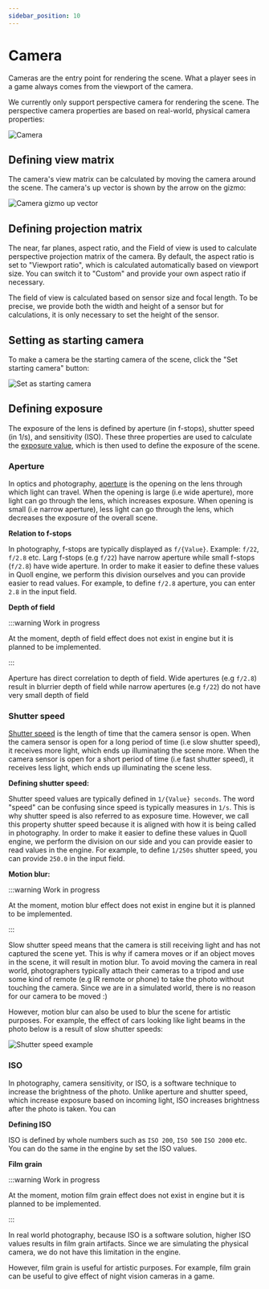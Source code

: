 ```yaml
---
sidebar_position: 10
---
```


# Camera

Cameras are the entry point for rendering the scene. What a player sees in a game always comes from the viewport of the camera.

We currently only support perspective camera for rendering the scene. The perspective camera properties are based on real-world, physical camera properties:

![Camera](../../../static/img/editor/working-with-entities/perspective-camera.png)

## Defining view matrix

The camera's view matrix can be calculated by moving the camera around the scene. The camera's up vector is shown by the arrow on the gizmo:

![Camera gizmo up vector](../../../static/img/editor/working-with-entities/camera-gizmo-up-vector.png)

## Defining projection matrix

The near, far planes, aspect ratio, and the Field of view is used to calculate perspective projection matrix of the camera. By default, the aspect ratio is set to "Viewport ratio", which is calculated automatically based on viewport size. You can switch it to "Custom" and provide your own aspect ratio if necessary.

The field of view is calculated based on sensor size and focal length. To be precise, we provide both the width and height of a sensor but for calculations, it is only necessary to set the height of the sensor.

## Setting as starting camera

To make a camera be the starting camera of the scene, click the "Set starting camera" button:

![Set as starting camera](../../../static/img/editor/working-with-entities/camera-set-as-starting-camera.png)

## Defining exposure

The exposure of the lens is defined by aperture (in f-stops), shutter speed (in 1/s), and sensitivity (ISO). These three properties are used to calculate the [exposure value](https://en.wikipedia.org/wiki/Exposure_value), which is then used to define the exposure of the scene.

### Aperture

In optics and photography, [aperture](https://en.wikipedia.org/wiki/Aperture) is the opening on the lens through which light can travel. When the opening is large (i.e wide aperture), more light can go through the lens, which increases exposure. When opening is small (i.e narrow aperture), less light can go through the lens, which decreases the exposure of the overall scene.

**Relation to f-stops**

In photography, f-stops are typically displayed as `f/{Value}`. Example: `f/22`, `f/2.8` etc. Larg f-stops (e.g `f/22`) have narrow aperture while small f-stops (`f/2.8`) have wide aperture. In order to make it easier to define these values in Quoll engine, we perform this division ourselves and you can provide easier to read values. For example, to define `f/2.8` aperture, you can enter `2.8` in the input field.

**Depth of field**

:::warning Work in progress

At the moment, depth of field effect does not exist in engine but it is planned to be implemented.

:::

Aperture has direct correlation to depth of field. Wide apertures (e.g `f/2.8`) result in blurrier depth of field while narrow apertures (e.g `f/22`) do not have very small depth of field

### Shutter speed

[Shutter speed](https://en.wikipedia.org/wiki/Shutter_speed) is the length of time that the camera sensor is open. When the camera sensor is open for a long period of time (i.e slow shutter speed), it receives more light, which ends up illuminating the scene more. When the camera sensor is open for a short period of time (i.e fast shutter speed), it receives less light, which ends up illuminating the scene less.

**Defining shutter speed:**

Shutter speed values are typically defined in `1/{Value} seconds`. The word "speed" can be confusing since speed is typically measures in `1/s`. This is why shutter speed is also referred to as exposure time. However, we call this property shutter speed because it is aligned with how it is being called in photography. In order to make it easier to define these values in Quoll engine, we perform the division on our side and you can provide easier to read values in the engine. For example, to define `1/250s` shutter speed, you can provide `250.0` in the input field.

**Motion blur:**

:::warning Work in progress

At the moment, motion blur effect does not exist in engine but it is planned to be implemented.

:::

Slow shutter speed means that the camera is still receiving light and has not captured the scene yet. This is why if camera moves or if an object moves in the scene, it will result in motion blur. To avoid moving the camera in real world, photographers typically attach their cameras to a tripod and use some kind of remote (e.g IR remote or phone) to take the photo without touching the camera. Since we are in a simulated world, there is no reason for our camera to be moved :)

However, motion blur can also be used to blur the scene for artistic purposes. For example, the effect of cars looking like light beams in the photo below is a result of slow shutter speeds:

![Shutter speed example](../../../static/img/editor/working-with-entities/shutter-speed-example.png)

### ISO

In photography, camera sensitivity, or ISO, is a software technique to increase the brightness of the photo. Unlike aperture and shutter speed, which increase exposure based on incoming light, ISO increases brightness after the photo is taken. You can

**Defining ISO**

ISO is defined by whole numbers such as `ISO 200`, `ISO 500` `ISO 2000` etc. You can do the same in the engine by set the ISO values.

**Film grain**

:::warning Work in progress

At the moment, motion film grain effect does not exist in engine but it is planned to be implemented.

:::

In real world photography, because ISO is a software solution, higher ISO values results in film grain artifacts. Since we are simulating the physical camera, we do not have this limitation in the engine.

However, film grain is useful for artistic purposes. For example, film grain can be useful to give effect of night vision cameras in a game.
